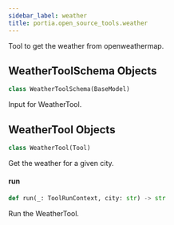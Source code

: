 ```yaml
---
sidebar_label: weather
title: portia.open_source_tools.weather
---
```


Tool to get the weather from openweathermap.

## WeatherToolSchema Objects

```python
class WeatherToolSchema(BaseModel)
```

Input for WeatherTool.

## WeatherTool Objects

```python
class WeatherTool(Tool)
```

Get the weather for a given city.

#### run

```python
def run(_: ToolRunContext, city: str) -> str
```

Run the WeatherTool.

